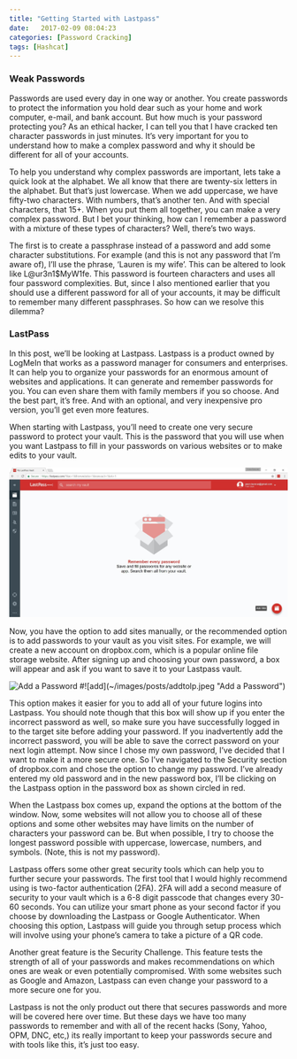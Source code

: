 ```yaml
---
title: "Getting Started with Lastpass"
date:   2017-02-09 08:04:23
categories: [Password Cracking]
tags: [Hashcat]
---
```


### Weak Passwords

Passwords are used every day in one way or another.  You create passwords to protect the information you hold dear such as your home and work computer, e-mail, and bank account.  But how much is your password protecting you?  As an ethical hacker, I can tell you that I have cracked ten character passwords in just minutes.  It’s very important for you to understand how to make a complex password and why it should be different for all of your accounts.

To help you understand why complex passwords are important, lets take a quick look at the alphabet.  We all know that there are twenty-six letters in the alphabet.  But that’s just lowercase.  When we add uppercase, we have fifty-two characters.  With numbers, that’s another ten.  And with special characters, that 15+.  When you put them all together, you can make a very complex password.  But I bet your thinking, how can I remember a password with a mixture of these types of characters?  Well, there’s two ways.

The first is to create a passphrase instead of a password and add some character substitutions.  For example (and this is not any password that I’m aware of), I’ll use the phrase, ‘Lauren is my wife’.  This can be altered to look like L@ur3n1$MyW1fe. This password is fourteen characters and uses all four password complexities.  But, since I also mentioned earlier that you should use a different password for all of your accounts, it may be difficult to remember many different passphrases.  So how can we resolve this dilemma?

### LastPass
In this post, we’ll be looking at Lastpass.  Lastpass is a product owned by LogMeIn that works as a password manager for consumers and enterprises.  It can help you to organize your passwords for an enormous amount of websites and applications.  It can generate and remember passwords for you.  You can even share them with family members if you so choose. And the best part, it’s free.  And with an optional, and very inexpensive pro version, you’ll get even more features.

When starting with Lastpass, you’ll need to create one very secure password to protect your vault.  This is the password that you will use when you want Lastpass to fill in your passwords on various websites or to make edits to your vault.

![vault](/images/posts/Vault.png "LastPass Vault")

Now, you have the option to add sites manually, or the recommended option is to add passwords to your vault as you visit sites.  For example, we will create a new account on dropbox.com, which is a popular online file storage website.  After signing up and choosing your own password, a box will appear and ask if you want to save it to your Lastpass vault.

<img src="http://infosecured.github.io/images/posts/Vault.png" alt="Add a Password" class="inline"/>
#![add](~/images/posts/addtolp.jpeg "Add a Password")

This option makes it easier for you to add all of your future logins into Lastpass.  You should note though that this box will show up if you enter the incorrect password as well, so make sure you have successfully logged in to the target site before adding your password.  If you inadvertently add the incorrect password, you will be able to save the correct password on your next login attempt.  Now since I chose my own password, I’ve decided that I want to make it a more secure one.  So I’ve navigated to the Security section of dropbox.com and chose the option to change my password.  I’ve already entered my old password and in the new password box, I’ll be clicking on the Lastpass option in the password box as shown circled in red.

When the Lastpass box comes up, expand the options at the bottom of the window.  Now, some websites will not allow you to choose all of these options and some other websites may have limits on the number of characters your password can be.  But when possible, I try to choose the longest password possible with uppercase, lowercase, numbers, and symbols. (Note, this is not my password).

Lastpass offers some other great security tools which can help you to further secure your passwords.  The first tool that I would highly recommend using is two-factor authentication (2FA).  2FA will add a second measure of security to your vault which is a 6-8 digit passcode that changes every 30-60 seconds.  You can utilize your smart phone as your second factor if you choose by downloading the Lastpass or Google Authenticator.  When choosing this option, Lastpass will guide you through setup process which will involve using your phone’s camera to take a picture of a QR code.

Another great feature is the Security Challenge. This feature tests the strength of all of your passwords and makes recommendations on which ones are weak or even potentially compromised.  With some websites such as Google and Amazon, Lastpass can even change your password to a more secure one for you.

Lastpass is not the only product out there that secures passwords and more will be covered here over time.  But these days we have too many passwords to remember and with all of the recent hacks (Sony, Yahoo, OPM, DNC, etc,) its really important to keep your passwords secure and with tools like this, it’s just too easy.